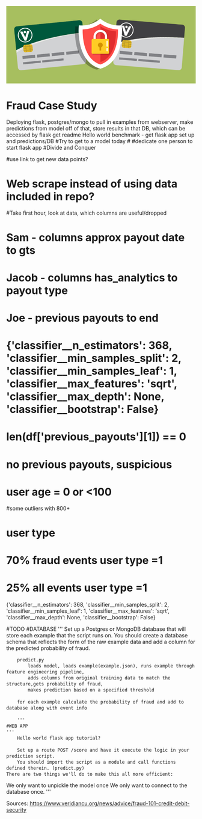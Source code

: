 
<p>
<img src="images/CardFraud.jpg" width="600">
<p>

# Fraud Case Study

Deploying flask,
postgres/mongo to pull in examples from webserver, make predictions from model off of that, store results in that DB,
which can be accessed by flask
get readme 
Hello world
benchmark - get flask app set up and predictions/DB
#Try to get to a model today
    #
#dedicate one person to start flask app
#Divide and Conquer

#use link to get new data points?
#   Web scrape instead of using data included in repo?

#Take first hour, look at data, which columns are useful/dropped


# Sam - columns approx payout date to gts
# Jacob - columns has_analytics to payout type
# Joe - previous payouts to end
    
# {'classifier__n_estimators': 368, 'classifier__min_samples_split': 2, 'classifier__min_samples_leaf': 1, 'classifier__max_features': 'sqrt', 'classifier__max_depth': None, 'classifier__bootstrap': False}
# len(df['previous_payouts'][1]) == 0
# no previous payouts, suspicious

# user age = 0 or <100
#some outliers with 800+

# user type
# 70% fraud events user type =1
# 25% all events user type =1


{'classifier__n_estimators': 368, 'classifier__min_samples_split': 2, 'classifier__min_samples_leaf': 1,
    'classifier__max_features': 'sqrt', 'classifier__max_depth': None, 'classifier__bootstrap': False}

#TODO
    #DATABASE
        '''
        Set up a Postgres or MongoDB database that will store each example that the script runs on. 
        You should create a database schema that reflects the form of the raw example data and add a 
        column for the predicted probability of fraud.

        predict.py 
            loads model, loads example(example.json), runs example through feature engineering pipeline,
            adds columns from original training data to match the structure,gets probability of fraud,
            makes prediction based on a specified threshold
        
        for each example calculate the probability of fraud and add to database along with event info
        
        '''
    #WEB APP
    '''
        Hello world flask app tutorial?
        
        Set up a route POST /score and have it execute the logic in your prediction script. 
        You should import the script as a module and call functions defined therein. (predict.py)
    There are two things we'll do to make this all more efficient:

We only want to unpickle the model once
We only want to connect to the database once.
    '''

Sources:
https://www.veridiancu.org/news/advice/fraud-101-credit-debit-security